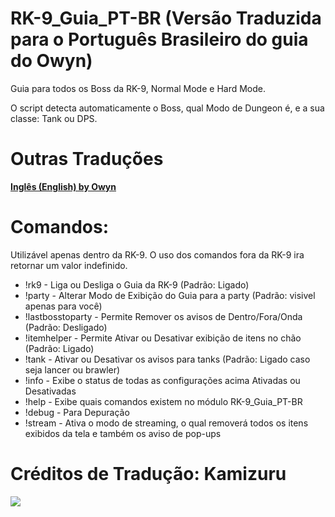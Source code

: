 # RK-9_Guia_PT-BR (Versão Traduzida para o Português Brasileiro do guia do Owyn)
Guia para todos os Boss da RK-9, Normal Mode e Hard Mode.

O script detecta automaticamente o Boss, qual Modo de Dungeon é, e a sua classe: Tank ou DPS.

# Outras Traduções
**[Inglês (English) by Owyn](https://github.com/Owyn/rk9guide)**

# Comandos:
Utilizável apenas dentro da RK-9. O uso dos comandos fora da RK-9 ira retornar um valor indefinido.

- !rk9 - Liga ou Desliga o Guia da RK-9 (Padrão: Ligado)
- !party - Alterar Modo de Exibição do Guia para a party (Padrão: visivel apenas para você)
- !lastbosstoparty - Permite Remover os avisos de Dentro/Fora/Onda (Padrão: Desligado)
- !itemhelper - Permite Ativar ou Desativar exibição de itens no chão (Padrão: Ligado)
- !tank - Ativar ou Desativar os avisos para tanks (Padrão: Ligado caso seja lancer ou brawler)
- !info - Exibe o status de todas as configurações acima Ativadas ou Desativadas
- !help - Exibe quais comandos existem no módulo RK-9_Guia_PT-BR
- !debug - Para Depuração
- !stream - Ativa o modo de streaming, o qual removerá todos os itens exibidos da tela e também os aviso de pop-ups

# Créditos de Tradução: Kamizuru

<img src=https://gf1.geo.gfsrv.net/cdn0a/f8749c1ac4a68c8c7020bdd92055da.jpg>

